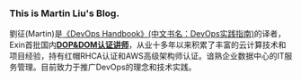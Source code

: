 ### This is Martin Liu's Blog.
劉征(Martin)是[《DevOps Handbook》(中文书名：DevOps实践指南)](http://handbook.martinliu.cn)的译者，Exin首批国内[**DOP&DOM认证讲师**](https://www.exin.jp/CN/zh/exams/&exam=exin-devops-master)，从业十多年以来积累了丰富的云计算技术和项目经验，持有红帽RHCA认证和AWS高级架构师认证。谙熟企业数据中心的IT服务管理。目前致力于推广DevOps的理念和技术实践。
